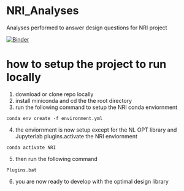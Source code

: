 # NRI_Analyses
Analyses performed to answer design questions for NRI project

[![Binder](https://mybinder.org/badge_logo.svg)](https://mybinder.org/v2/gh/adawsonelli/NRI_Analyses/master)



# how to setup the project to run locally

1. download or clone repo locally
2. install miniconda and cd the the root directory
3. run the following command to setup the NRI conda enviornment

```batch
conda env create -f environment.yml
```
4. the enviornment is now setup except for the NL OPT library and Jupyterlab plugins.activate the NRI enviornment

```batch
conda activate NRI
```
5. then run the following command

```batch
Plugins.bat
```

6. you are now ready to develop with the optimal design library


